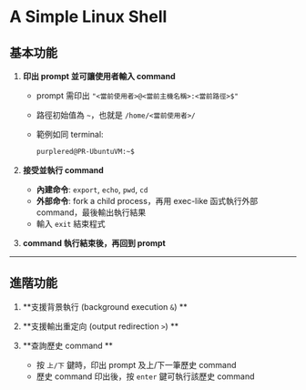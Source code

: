 # A Simple Linux Shell

## 基本功能

1. **印出 prompt 並可讓使用者輸入 command**
    - prompt 需印出 `"<當前使用者>@<當前主機名稱>:<當前路徑>$"` 
    - 路徑初始值為 `~`，也就是 `/home/<當前使用者>/`
    - 範例如同 terminal:
      
      ```bash
      purplered@PR-UbuntuVM:~$
      ```

2. **接受並執行 command**
    - **內建命令**: `export`, `echo`, `pwd`, `cd`
    - **外部命令**: fork a child process，再用 exec-like 函式執行外部 command，最後輸出執行結果
    - 輸入 `exit` 結束程式

3. **command 執行結束後，再回到 prompt**

---

## 進階功能 

1. **支援背景執行 (background execution `&`) **

2. **支援輸出重定向 (output redirection `>`) **

3. **查詢歷史 command **
    - 按 `上/下` 鍵時，印出 prompt 及上/下一筆歷史 command
    - 歷史 command 印出後，按 `enter` 鍵可執行該歷史 command

